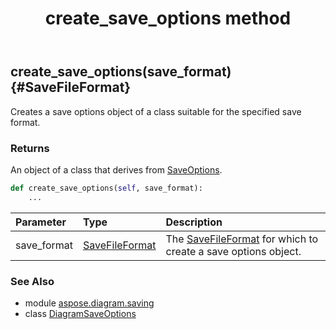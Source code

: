 ﻿---
title: create_save_options method
second_title: Aspose.Diagram for Python via .NET API References
description: 
type: docs
weight: 20
url: /python-net/aspose.diagram.saving/diagramsaveoptions/create_save_options/
is_root: false
---

## create_save_options(save_format) {#SaveFileFormat}

Creates a save options object of a class suitable for the specified save format.

### Returns 


An object of a class that derives from [SaveOptions](/diagram/python-net/aspose.diagram.saving/saveoptions).


```python
def create_save_options(self, save_format):
    ...
```


| Parameter | Type | Description |
| :- | :- | :- |
| save_format | [SaveFileFormat](/diagram/python-net/aspose.diagram/savefileformat) | The [SaveFileFormat](/diagram/python-net/aspose.diagram/savefileformat) for which to create a save options object. |



### See Also
* module [aspose.diagram.saving](../../)
* class [DiagramSaveOptions](/diagram/python-net/aspose.diagram.saving/diagramsaveoptions)
